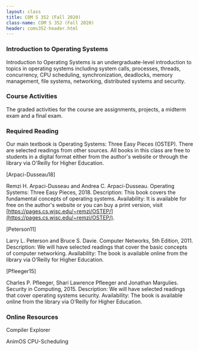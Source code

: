 ```yaml
---
layout: class
title: COM S 352 (Fall 2020)
class-name: COM S 352 (Fall 2020)
header: coms352-header.html
---
```


### Introduction to Operating Systems

Introduction to Operating Systems is an undergraduate-level introduction to topics in operating systems including system calls, processes, threads, concurrency, CPU scheduling, synchronization, deadlocks, memory management, file systems, networking, distributed systems and security.

### Course Activities

The graded activities for the course are assignments, projects, a midterm exam and a final exam.

### Required Reading

Our main textbook is Operating Systems: Three Easy Pieces (OSTEP). There are selected readings from other sources. All books in this class are free to students in a digital format either from the author's website or through the library via O'Reilly for Higher Education.

\[Arpaci-Dusseau18\]

Remzi H. Arpaci-Dusseau and Andrea C. Arpaci-Dusseau. Operating Systems: Three Easy Pieces, 2018.
Description: This book covers the fundamental concepts of operating systems.
Availability: It is available for free on the author's website or you can buy a print version, visit [https://pages.cs.wisc.edu/~remzi/OSTEP/](https://pages.cs.wisc.edu/~remzi/OSTEP/).

\[Peterson11\]

Larry L. Peterson and Bruce S. Davie. Computer Networks, 5th Edition, 2011.
Description: We will have selected readings that cover the basic concepts of computer networking.
Availability: The book is available online from the library via O’Reilly for Higher Education.

\[Pfleeger15\]

Charles P. Pfleeger, Shari Lawrence Pfleeger and Jonathan Margulies. Security in Computing, 2015.
Description: We will have selected readings that cover operating systems security.
Availability: The book is available online from the library via O’Reilly for Higher Education.

### Online Resources

Compiler Explorer

AnimOS CPU-Scheduling
